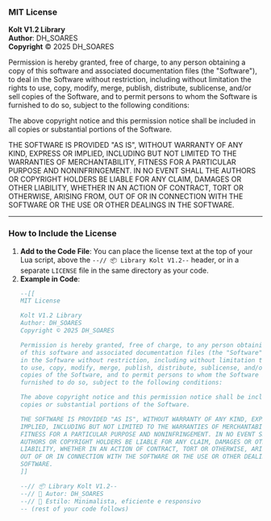 ### MIT License

**Kolt V1.2 Library**  
**Author**: DH_SOARES  
**Copyright** © 2025 DH_SOARES  

Permission is hereby granted, free of charge, to any person obtaining a copy of this software and associated documentation files (the "Software"), to deal in the Software without restriction, including without limitation the rights to use, copy, modify, merge, publish, distribute, sublicense, and/or sell copies of the Software, and to permit persons to whom the Software is furnished to do so, subject to the following conditions:

The above copyright notice and this permission notice shall be included in all copies or substantial portions of the Software.

THE SOFTWARE IS PROVIDED "AS IS", WITHOUT WARRANTY OF ANY KIND, EXPRESS OR IMPLIED, INCLUDING BUT NOT LIMITED TO THE WARRANTIES OF MERCHANTABILITY, FITNESS FOR A PARTICULAR PURPOSE AND NONINFRINGEMENT. IN NO EVENT SHALL THE AUTHORS OR COPYRIGHT HOLDERS BE LIABLE FOR ANY CLAIM, DAMAGES OR OTHER LIABILITY, WHETHER IN AN ACTION OF CONTRACT, TORT OR OTHERWISE, ARISING FROM, OUT OF OR IN CONNECTION WITH THE SOFTWARE OR THE USE OR OTHER DEALINGS IN THE SOFTWARE.

---

### How to Include the License
1. **Add to the Code File**: You can place the license text at the top of your Lua script, above the `--// 📦 Library Kolt V1.2--` header, or in a separate `LICENSE` file in the same directory as your code.
2. **Example in Code**:
   ```lua
   --[[
   MIT License

   Kolt V1.2 Library
   Author: DH_SOARES
   Copyright © 2025 DH_SOARES

   Permission is hereby granted, free of charge, to any person obtaining a copy
   of this software and associated documentation files (the "Software"), to deal
   in the Software without restriction, including without limitation the rights
   to use, copy, modify, merge, publish, distribute, sublicense, and/or sell
   copies of the Software, and to permit persons to whom the Software is
   furnished to do so, subject to the following conditions:

   The above copyright notice and this permission notice shall be included in all
   copies or substantial portions of the Software.

   THE SOFTWARE IS PROVIDED "AS IS", WITHOUT WARRANTY OF ANY KIND, EXPRESS OR
   IMPLIED, INCLUDING BUT NOT LIMITED TO THE WARRANTIES OF MERCHANTABILITY,
   FITNESS FOR A PARTICULAR PURPOSE AND NONINFRINGEMENT. IN NO EVENT SHALL THE
   AUTHORS OR COPYRIGHT HOLDERS BE LIABLE FOR ANY CLAIM, DAMAGES OR OTHER
   LIABILITY, WHETHER IN AN ACTION OF CONTRACT, TORT OR OTHERWISE, ARISING FROM,
   OUT OF OR IN CONNECTION WITH THE SOFTWARE OR THE USE OR OTHER DEALINGS IN THE
   SOFTWARE.
   ]]

   --// 📦 Library Kolt V1.2--
   --// 👤 Autor: DH_SOARES
   --// 🎨 Estilo: Minimalista, eficiente e responsivo
   -- (rest of your code follows)
   ```
